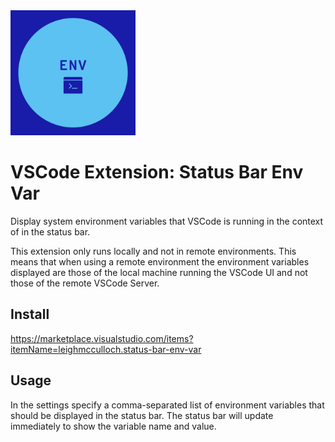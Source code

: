 <img src=resources/icon.png width=200 />

# VSCode Extension: Status Bar Env Var

Display system environment variables that VSCode is running in the context of in the status bar.

This extension only runs locally and not in remote environments. This means that when using a remote environment the environment variables displayed are those of the local machine running the VSCode UI and not those of the remote VSCode Server.

## Install

https://marketplace.visualstudio.com/items?itemName=leighmcculloch.status-bar-env-var

## Usage

In the settings specify a comma-separated list of environment variables that should be displayed in the status bar. The status bar will update immediately to show the variable name and value.
